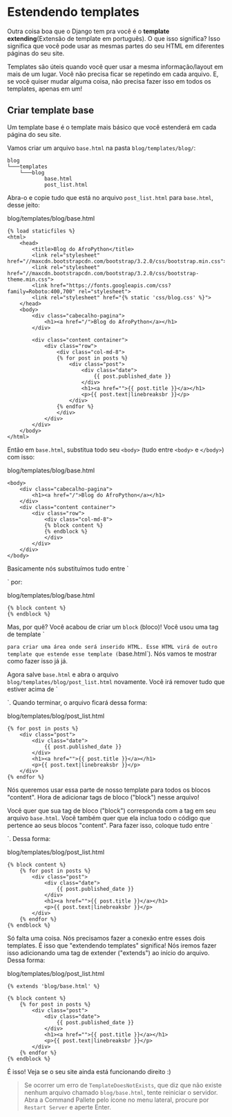 # Estendendo templates



Outra coisa boa que o Django tem pra você é o **template extending**\(Extensão de template em português\). O que isso significa? Isso significa que você pode usar as mesmas partes do seu HTML em diferentes páginas do seu site.

Templates são úteis quando você quer usar a mesma informação/layout em mais de um lugar. Você não precisa ficar se repetindo em cada arquivo. E, se você quiser mudar alguma coisa, não precisa fazer isso em todos os templates, apenas em um!

## Criar template base

Um template base é o template mais básico que você estenderá em cada página do seu site.

Vamos criar um arquivo `base.html` na pasta `blog/templates/blog/`:

```text
blog
└───templates
    └───blog
            base.html
            post_list.html
```

Abra-o e copie tudo que está no arquivo `post_list.html` para `base.html`, desse jeito:

blog/templates/blog/base.html

```markup
{% load staticfiles %}
<html>
    <head>
        <title>Blog do AfroPython</title>
        <link rel="stylesheet" href="//maxcdn.bootstrapcdn.com/bootstrap/3.2.0/css/bootstrap.min.css">
        <link rel="stylesheet" href="//maxcdn.bootstrapcdn.com/bootstrap/3.2.0/css/bootstrap-theme.min.css">
        <link href="https://fonts.googleapis.com/css?family=Roboto:400,700" rel="stylesheet">
        <link rel="stylesheet" href="{% static 'css/blog.css' %}">
    </head>
    <body>
        <div class="cabecalho-pagina">
            <h1><a href="/">Blog do AfroPython</a></h1>
        </div>

        <div class="content container">
            <div class="row">
                <div class="col-md-8">
                {% for post in posts %}
                    <div class="post">
                        <div class="date">
                            {{ post.published_date }}
                        </div>
                        <h1><a href="">{{ post.title }}</a></h1>
                        <p>{{ post.text|linebreaksbr }}</p>
                    </div>
                {% endfor %}
                </div>
            </div>
        </div>
    </body>
</html>
```

Então em `base.html`, substitua todo seu `<body>` \(tudo entre `<body>` e `</body>`\) com isso:

blog/templates/blog/base.html

```markup
<body>
    <div class="cabecalho-pagina">
        <h1><a href="/">Blog do AfroPython</a></h1>
    </div>
    <div class="content container">
        <div class="row">
            <div class="col-md-8">
            {% block content %}
            {% endblock %}
            </div>
        </div>
    </div>
</body>
```

Basicamente nós substituímos tudo entre \`

\` por:

blog/templates/blog/base.html

```markup
{% block content %}
{% endblock %}
```

Mas, por quê? Você acabou de criar um `block` \(bloco\)! Você usou uma tag de template \`

`para criar uma área onde será inserido HTML. Esse HTML virá de outro template que estende esse template (`base.html\`\). Nós vamos te mostrar como fazer isso já já.

Agora salve `base.html` e abra o arquivo `blog/templates/blog/post_list.html` novamente. Você irá remover tudo que estiver acima de \`

\`. Quando terminar, o arquivo ficará dessa forma:

blog/templates/blog/post\_list.html

```markup
{% for post in posts %}
    <div class="post">
        <div class="date">
            {{ post.published_date }}
        </div>
        <h1><a href="">{{ post.title }}</a></h1>
        <p>{{ post.text|linebreaksbr }}</p>
    </div>
{% endfor %}
```

Nós queremos usar essa parte de nosso template para todos os blocos "content". Hora de adicionar tags de bloco \("block"\) nesse arquivo!

Você quer que sua tag de bloco \("block"\) corresponda com a tag em seu arquivo `base.html`. Você também quer que ela inclua todo o código que pertence ao seus blocos "content". Para fazer isso, coloque tudo entre \`

\`. Dessa forma:

blog/templates/blog/post\_list.html

```markup
{% block content %}
    {% for post in posts %}
        <div class="post">
            <div class="date">
                {{ post.published_date }}
            </div>
            <h1><a href="">{{ post.title }}</a></h1>
            <p>{{ post.text|linebreaksbr }}</p>
        </div>
    {% endfor %}
{% endblock %}
```

Só falta uma coisa. Nós precisamos fazer a conexão entre esses dois templates. É isso que "extendendo templates" significa! Nós iremos fazer isso adicionando uma tag de extender \("extends"\) ao início do arquivo. Dessa forma:

blog/templates/blog/post\_list.html

```markup
{% extends 'blog/base.html' %}

{% block content %}
    {% for post in posts %}
        <div class="post">
            <div class="date">
                {{ post.published_date }}
            </div>
            <h1><a href="">{{ post.title }}</a></h1>
            <p>{{ post.text|linebreaksbr }}</p>
        </div>
    {% endfor %}
{% endblock %}
```

É isso! Veja se o seu site ainda está funcionando direito :\)

> Se ocorrer um erro de `TemplateDoesNotExists`, que diz que não existe nenhum arquivo chamado `blog/base.html`, tente reiniciar o servidor. Abra a Command Pallete pelo ícone no menu lateral, procure por `Restart Server` e aperte Enter.



